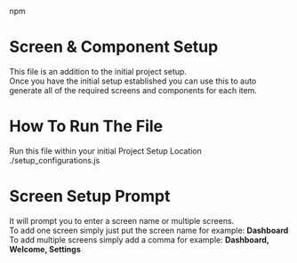 npm 

# Screen & Component Setup 
This file is an addition to the initial project setup.<br> 
Once you have the initial setup established you can use this to auto generate all of the required screens and components for each item. 

# How To Run The File
Run this file within your initial Project Setup Location
./setup_configurations.js

# Screen Setup Prompt 

It will prompt you to enter a screen name or multiple screens.<br>
To add one screen simply just put the screen name for example: <b>Dashboard</b><br>
To add multiple screens simply add a comma for example: <b>Dashboard, Welcome, Settings</b>
